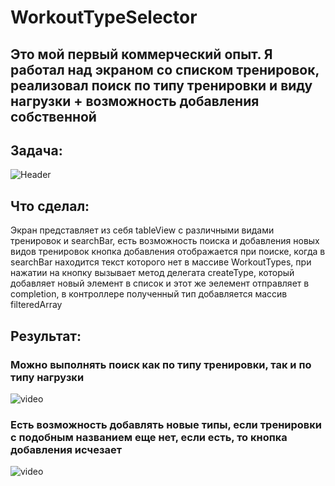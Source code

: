 # WorkoutTypeSelector
## Это мой первый коммерческий опыт. Я работал над экраном со списком тренировок, реализовал поиск по типу тренировки и виду нагрузки + возможность добавления собственной

## Задача:
![Header](https://github.com/PrezAndrey/WorkoutTypeSelector/blob/main/IMAGE%202022-04-24%2022:08:09.jpg)

## Что сделал:
Экран представляет из себя tableView с различными видами тренировок и searchBar, есть возможность поиска и добавления новых видов тренировок
кнопка добавления отображается при поиске, когда в searchBar находится текст которого нет в массиве WorkoutTypes, при нажатии на кнопку вызывает метод делегата createType, который добавляет новый элемент в список и этот же эелемент отправляет в completion, в контроллере полученный тип добавляется массив filteredArray

## Результат:

### Можно выполнять поиск как по типу тренировки, так и по типу нагрузки
![video](https://github.com/PrezAndrey/WorkoutTypeSelector/blob/main/search.gif)

### Есть возможность добавлять новые типы, если тренировки с подобным названием еще нет, если есть, то кнопка добавления исчезает
![video](https://github.com/PrezAndrey/WorkoutTypeSelector/blob/main/add.gif)



